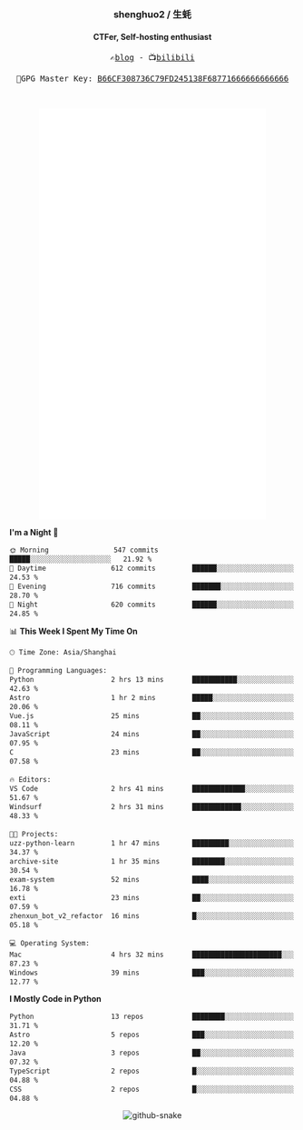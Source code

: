 <h3 align="center"> shenghuo2 / 生蚝 </h3>
<h4 align="center" >CTFer, Self-hosting enthusiast</h3>


<p align="center">
  <samp>
    ✍️<a href="https://blog.shenghuo2.top/">blog</a> -
    📺<a href="https://space.bilibili.com/85894935">bilibili</a>
  </samp>
</p>
<p align="center">
  <samp>
     🔐GPG Master Key: <a align="center" href="https://github.com/shenghuo2.gpg">B66CF308736C79FD245138F68771666666666666</a>
  </samp>
</p>
<br>
<p align="center">
  <a href="https://github.com/shenghuo2">
    <img width="400" align="top" src="https://github.com/shenghuo2/shenghuo2/blob/main/metrics.left.svg" />
  </a>
  <a href="https://github.com/shenghuo2">
    <img width="400" align="top" src="https://github.com/shenghuo2/shenghuo2/blob/main/metrics.right.svg" />
  </a>
</p>


<!--START_SECTION:waka-->
**I'm a Night 🦉** 

```text
🌞 Morning                547 commits         █████░░░░░░░░░░░░░░░░░░░░   21.92 % 
🌆 Daytime                612 commits         ██████░░░░░░░░░░░░░░░░░░░   24.53 % 
🌃 Evening                716 commits         ███████░░░░░░░░░░░░░░░░░░   28.70 % 
🌙 Night                  620 commits         ██████░░░░░░░░░░░░░░░░░░░   24.85 % 
```


📊 **This Week I Spent My Time On** 

```text
🕑︎ Time Zone: Asia/Shanghai

💬 Programming Languages: 
Python                   2 hrs 13 mins       ███████████░░░░░░░░░░░░░░   42.63 % 
Astro                    1 hr 2 mins         █████░░░░░░░░░░░░░░░░░░░░   20.06 % 
Vue.js                   25 mins             ██░░░░░░░░░░░░░░░░░░░░░░░   08.11 % 
JavaScript               24 mins             ██░░░░░░░░░░░░░░░░░░░░░░░   07.95 % 
C                        23 mins             ██░░░░░░░░░░░░░░░░░░░░░░░   07.58 % 

🔥 Editors: 
VS Code                  2 hrs 41 mins       █████████████░░░░░░░░░░░░   51.67 % 
Windsurf                 2 hrs 31 mins       ████████████░░░░░░░░░░░░░   48.33 % 

🐱‍💻 Projects: 
uzz-python-learn         1 hr 47 mins        █████████░░░░░░░░░░░░░░░░   34.37 % 
archive-site             1 hr 35 mins        ████████░░░░░░░░░░░░░░░░░   30.54 % 
exam-system              52 mins             ████░░░░░░░░░░░░░░░░░░░░░   16.78 % 
exti                     23 mins             ██░░░░░░░░░░░░░░░░░░░░░░░   07.59 % 
zhenxun_bot_v2_refactor  16 mins             █░░░░░░░░░░░░░░░░░░░░░░░░   05.18 % 

💻 Operating System: 
Mac                      4 hrs 32 mins       ██████████████████████░░░   87.23 % 
Windows                  39 mins             ███░░░░░░░░░░░░░░░░░░░░░░   12.77 % 
```

**I Mostly Code in Python** 

```text
Python                   13 repos            ████████░░░░░░░░░░░░░░░░░   31.71 % 
Astro                    5 repos             ███░░░░░░░░░░░░░░░░░░░░░░   12.20 % 
Java                     3 repos             ██░░░░░░░░░░░░░░░░░░░░░░░   07.32 % 
TypeScript               2 repos             █░░░░░░░░░░░░░░░░░░░░░░░░   04.88 % 
CSS                      2 repos             █░░░░░░░░░░░░░░░░░░░░░░░░   04.88 % 
```




<!--END_SECTION:waka-->


<div align="center">
  <picture>
    <source media="(prefers-color-scheme: dark)" srcset="https://gist.githubusercontent.com/shenghuo2/bfce20b14ab0484cef03bae6e60e0b3a/raw/github-snake-dark.svg" />
    <source media="(prefers-color-scheme: light)" srcset="https://gist.githubusercontent.com/shenghuo2/bfce20b14ab0484cef03bae6e60e0b3a/raw/github-snake.svg" />
    <img alt="github-snake" src="https://gist.githubusercontent.com/shenghuo2/bfce20b14ab0484cef03bae6e60e0b3a/raw/github-snake.svg" />
  </picture>
</div>

<!--
**shenghuo2/shenghuo2** is a ✨ _special_ ✨ repository because its `README.md` (this file) appears on your GitHub profile.

Here are some ideas to get you started:

- 🔭 I’m currently working on ...
- 🌱 I’m currently learning ...
- 👯 I’m looking to collaborate on ...
- 🤔 I’m looking for help with ...
- 💬 Ask me about ...
- 📫 How to reach me: ...
- 😄 Pronouns: ...
- ⚡ Fun fact: ...
-->
